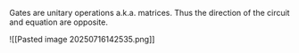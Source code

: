 Gates are unitary operations a.k.a. matrices. Thus the direction of the circuit and equation are opposite.

![[Pasted image 20250716142535.png]]